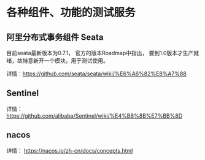 # 各种组件、功能的测试服务

## 阿里分布式事务组件 Seata
目前seata最新版本为0.7.1， 官方的版本Roadmap中指出， 要到1.0版本才生产就绪，故特意新开一个模块，用于测试使用。

详情：https://github.com/seata/seata/wiki/%E6%A6%82%E8%A7%88



## Sentinel
详情： https://github.com/alibaba/Sentinel/wiki/%E4%BB%8B%E7%BB%8D

## nacos
详情： https://nacos.io/zh-cn/docs/concepts.html
